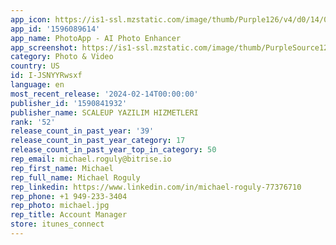 ```yaml
---
app_icon: https://is1-ssl.mzstatic.com/image/thumb/Purple126/v4/d0/14/07/d014073f-63e2-f838-b305-e84c0296f98c/AppIcon-0-0-1x_U007emarketing-0-7-0-85-220.png/1024x1024bb.png
app_id: '1596089614'
app_name: PhotoApp - AI Photo Enhancer
app_screenshot: https://is1-ssl.mzstatic.com/image/thumb/PurpleSource126/v4/86/d9/05/86d905ef-7d49-d77f-8177-e124ad2a6f8d/83b739f7-4f72-4819-8fa3-02d38f34e8c1_6.5_-_6.jpg/1242x2688bb.png
category: Photo & Video
country: US
id: I-JSNYYRwsxf
language: en
most_recent_release: '2024-02-14T00:00:00'
publisher_id: '1590841932'
publisher_name: SCALEUP YAZILIM HIZMETLERI
rank: '52'
release_count_in_past_year: '39'
release_count_in_past_year_category: 17
release_count_in_past_year_top_in_category: 50
rep_email: michael.roguly@bitrise.io
rep_first_name: Michael
rep_full_name: Michael Roguly
rep_linkedin: https://www.linkedin.com/in/michael-roguly-77376710
rep_phone: +1 949-233-3404
rep_photo: michael.jpg
rep_title: Account Manager
store: itunes_connect
---
```

